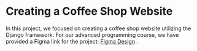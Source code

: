 # Creating a Coffee Shop Website

In this project, we focused on creating a coffee shop website utilizing the Django framework. For our advanced programming course, we have provided a Figma link for the project: [Figma Design](https://www.figma.com/design/DmY8bjVna4RwYsnmL6WvmF/Untitled?node-id=210-647&t=ElYib4eG5WDxhdMQ-0) .
